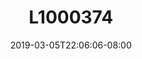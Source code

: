 ---
title: L1000374
date: 2019-03-05T22:06:06-08:00
draft: false
location: Victoria, BC
img_url: https://d17enza3bfujl8.cloudfront.net/L1000374.jpg
original_fn: ""
tags:
- Victoria, BC
- Julian
- on-the-road

---
